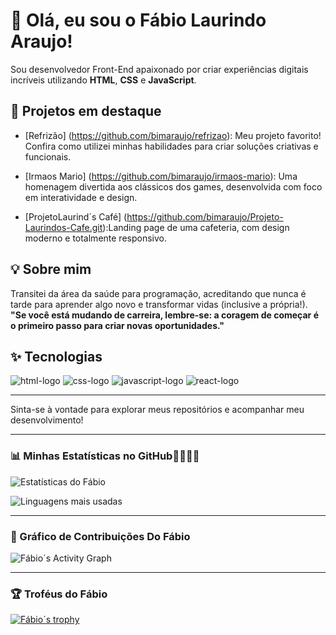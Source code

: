 # 👋 Olá, eu sou o Fábio Laurindo Araujo!

Sou desenvolvedor Front-End apaixonado por criar experiências digitais incríveis utilizando **HTML**, **CSS** e **JavaScript**.

## 🚀 Projetos em destaque

 - [Refrizão] (https://github.com/bimaraujo/refrizao): Meu projeto favorito! Confira como utilizei minhas habilidades para criar soluções criativas e funcionais.
  
 - [Irmaos Mario] (https://github.com/bimaraujo/irmaos-mario): Uma homenagem divertida aos clássicos dos games, desenvolvida com foco em interatividade e design.
  
 - [ProjetoLaurind´s Café] (https://github.com/bimaraujo/Projeto-Laurindos-Cafe.git):Landing page de uma cafeteria, com design moderno e totalmente responsivo.


## 💡 Sobre mim

Transitei da área da saúde para programação, acreditando que nunca é tarde para aprender algo novo e transformar vidas (inclusive a própria!).  
**"Se você está mudando de carreira, lembre-se: a coragem de começar é o primeiro passo para criar novas oportunidades."**

## ✨ Tecnologias

<img src="https://img.shields.io/badge/HTML5-E34F26?style=for-the-badge&logo=html5&logoColor=white" alt="html-logo"/>
<img src="https://img.shields.io/badge/CSS-239120?&style=for-the-badge&logo=css3&logoColor=white" alt="css-logo"/>
<img src="https://img.shields.io/badge/JavaScript-F7DF1E?style=for-the-badge&logo=javascript&logoColor=black" alt="javascript-logo"/>
<img src="https://img.shields.io/badge/React-20232A?style=for-the-badge&logo=react&logoColor=61DAFB" alt="react-logo"/>

---
Sinta-se à vontade para explorar meus repositórios e acompanhar meu desenvolvimento!

---
### 📊 Minhas Estatísticas no GitHub🚀🚀🚀🚀
![Estatísticas do Fábio](https://github-readme-stats.vercel.app/api?username=bimaraujo&show_icons=true&theme=dracula)

![Linguagens mais usadas](https://github-readme-stats.vercel.app/api/top-langs/?username=bimaraujo&layout=compact&theme=dracula)

---
### 🚀 Gráfico de Contribuições Do Fábio
![Fábio´s Activity Graph](https://github-readme-activity-graph.vercel.app/graph?username=bimaraujo&theme=dracula)

***
### 🏆 Troféus do Fábio
[![Fábio´s trophy](https://github-profile-trophy.vercel.app/?username=bimaraujo&theme=dracula&row=1&column=6)](https://github.com/ryo-ma/github-profile-trophy)

